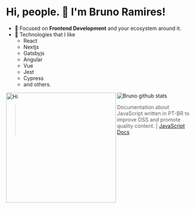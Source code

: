 # Hi, people. 👋 I'm Bruno Ramires!

- :pushpin: Focused on **Frontend Development** and your ecosystem around it.
- 🌱 Technologies that I like
  - React
  - Nextjs
  - Gatsbyjs
  - Angular
  - Vue
  - Jest
  - Cypress
  - and others.

<img align="left" src="https://media3.giphy.com/media/3o6ZsXTQUVOT84Zrz2/giphy.gif?cid=ecf05e471eecbe8c5bcb9e13f9d95b057329bb3e7c9d46f5&rid=giphy.gif" alt="Hi" width="300"/>

![Bruno github stats](https://github-readme-stats.vercel.app/api?username=brunormferreira&show_icons=true&theme=cobalt)

> Documentation about JavaScript written in PT-BR to improve OSS and promote quality content. | [JavaScript Docs](https://javascript-docs.netlify.com/)
